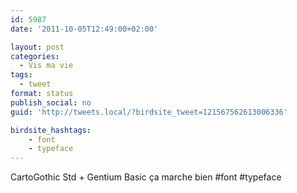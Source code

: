 ```yaml
---
id: 5987
date: '2011-10-05T12:49:00+02:00'

layout: post
categories:
  - Vis ma vie
tags:
  - tweet
format: status
publish_social: no
guid: 'http://tweets.local/?birdsite_tweet=121567562613006336'

birdsite_hashtags:
    - font
    - typeface
---
```


CartoGothic Std + Gentium Basic ça marche bien #font #typeface